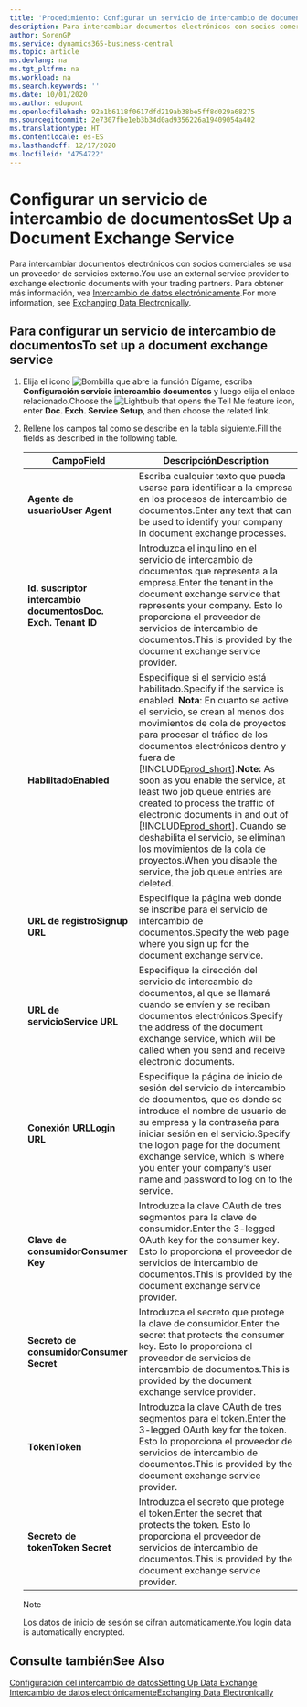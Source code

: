 ```yaml
---
title: 'Procedimiento: Configurar un servicio de intercambio de documentos | Documentos de Microsoft'
description: Para intercambiar documentos electrónicos con socios comerciales se usa un proveedor de servicios externo.
author: SorenGP
ms.service: dynamics365-business-central
ms.topic: article
ms.devlang: na
ms.tgt_pltfrm: na
ms.workload: na
ms.search.keywords: ''
ms.date: 10/01/2020
ms.author: edupont
ms.openlocfilehash: 92a1b6118f0617dfd219ab38be5ff8d029a68275
ms.sourcegitcommit: 2e7307fbe1eb3b34d0ad9356226a19409054a402
ms.translationtype: HT
ms.contentlocale: es-ES
ms.lasthandoff: 12/17/2020
ms.locfileid: "4754722"
---
```

# <a name="set-up-a-document-exchange-service"></a><span data-ttu-id="cec68-103">Configurar un servicio de intercambio de documentos</span><span class="sxs-lookup"><span data-stu-id="cec68-103">Set Up a Document Exchange Service</span></span>
<span data-ttu-id="cec68-104">Para intercambiar documentos electrónicos con socios comerciales se usa un proveedor de servicios externo.</span><span class="sxs-lookup"><span data-stu-id="cec68-104">You use an external service provider to exchange electronic documents with your trading partners.</span></span> <span data-ttu-id="cec68-105">Para obtener más información, vea [Intercambio de datos electrónicamente](across-data-exchange.md).</span><span class="sxs-lookup"><span data-stu-id="cec68-105">For more information, see [Exchanging Data Electronically](across-data-exchange.md).</span></span>  

## <a name="to-set-up-a-document-exchange-service"></a><span data-ttu-id="cec68-106">Para configurar un servicio de intercambio de documentos</span><span class="sxs-lookup"><span data-stu-id="cec68-106">To set up a document exchange service</span></span>  
1. <span data-ttu-id="cec68-107">Elija el icono ![Bombilla que abre la función Dígame](media/ui-search/search_small.png "Dígame qué desea hacer"), escriba **Configuración servicio intercambio documentos** y luego elija el enlace relacionado.</span><span class="sxs-lookup"><span data-stu-id="cec68-107">Choose the ![Lightbulb that opens the Tell Me feature](media/ui-search/search_small.png "Tell me what you want to do") icon, enter **Doc. Exch. Service Setup**, and then choose the related link.</span></span>  
2. <span data-ttu-id="cec68-108">Rellene los campos tal como se describe en la tabla siguiente.</span><span class="sxs-lookup"><span data-stu-id="cec68-108">Fill the fields as described in the following table.</span></span>  

    |<span data-ttu-id="cec68-109">Campo</span><span class="sxs-lookup"><span data-stu-id="cec68-109">Field</span></span>|<span data-ttu-id="cec68-110">Descripción</span><span class="sxs-lookup"><span data-stu-id="cec68-110">Description</span></span>|  
    |---------------------------------|---------------------------------------|  
    |<span data-ttu-id="cec68-111">**Agente de usuario**</span><span class="sxs-lookup"><span data-stu-id="cec68-111">**User Agent**</span></span>|<span data-ttu-id="cec68-112">Escriba cualquier texto que pueda usarse para identificar a la empresa en los procesos de intercambio de documentos.</span><span class="sxs-lookup"><span data-stu-id="cec68-112">Enter any text that can be used to identify your company in document exchange processes.</span></span>|  
    |<span data-ttu-id="cec68-113">**Id. suscriptor intercambio documentos**</span><span class="sxs-lookup"><span data-stu-id="cec68-113">**Doc. Exch. Tenant ID**</span></span>|<span data-ttu-id="cec68-114">Introduzca el inquilino en el servicio de intercambio de documentos que representa a la empresa.</span><span class="sxs-lookup"><span data-stu-id="cec68-114">Enter the tenant in the document exchange service that represents your company.</span></span> <span data-ttu-id="cec68-115">Esto lo proporciona el proveedor de servicios de intercambio de documentos.</span><span class="sxs-lookup"><span data-stu-id="cec68-115">This is provided by the document exchange service provider.</span></span>|  
    |<span data-ttu-id="cec68-116">**Habilitado**</span><span class="sxs-lookup"><span data-stu-id="cec68-116">**Enabled**</span></span>|<span data-ttu-id="cec68-117">Especifique si el servicio está habilitado.</span><span class="sxs-lookup"><span data-stu-id="cec68-117">Specify if the service is enabled.</span></span> <span data-ttu-id="cec68-118">**Nota**: En cuanto se active el servicio, se crean al menos dos movimientos de cola de proyectos para procesar el tráfico de los documentos electrónicos dentro y fuera de [!INCLUDE[prod_short](includes/prod_short.md)].</span><span class="sxs-lookup"><span data-stu-id="cec68-118">**Note:**  As soon as you enable the service, at least two job queue entries are created to process the traffic of electronic documents in and out of [!INCLUDE[prod_short](includes/prod_short.md)].</span></span> <span data-ttu-id="cec68-119">Cuando se deshabilita el servicio, se eliminan los movimientos de la cola de proyectos.</span><span class="sxs-lookup"><span data-stu-id="cec68-119">When you disable the service, the job queue entries are deleted.</span></span>|  
    |<span data-ttu-id="cec68-120">**URL de registro**</span><span class="sxs-lookup"><span data-stu-id="cec68-120">**Signup URL**</span></span>|<span data-ttu-id="cec68-121">Especifique la página web donde se inscribe para el servicio de intercambio de documentos.</span><span class="sxs-lookup"><span data-stu-id="cec68-121">Specify the web page where you sign up for the document exchange service.</span></span>|  
    |<span data-ttu-id="cec68-122">**URL de servicio**</span><span class="sxs-lookup"><span data-stu-id="cec68-122">**Service URL**</span></span>|<span data-ttu-id="cec68-123">Especifique la dirección del servicio de intercambio de documentos, al que se llamará cuando se envíen y se reciban documentos electrónicos.</span><span class="sxs-lookup"><span data-stu-id="cec68-123">Specify the address of the document exchange service, which will be called when you send and receive electronic documents.</span></span>|  
    |<span data-ttu-id="cec68-124">**Conexión URL**</span><span class="sxs-lookup"><span data-stu-id="cec68-124">**Login URL**</span></span>|<span data-ttu-id="cec68-125">Especifique la página de inicio de sesión del servicio de intercambio de documentos, que es donde se introduce el nombre de usuario de su empresa y la contraseña para iniciar sesión en el servicio.</span><span class="sxs-lookup"><span data-stu-id="cec68-125">Specify the logon page for the document exchange service, which is where you enter your company’s user name and password to log on to the service.</span></span>|  
    |<span data-ttu-id="cec68-126">**Clave de consumidor**</span><span class="sxs-lookup"><span data-stu-id="cec68-126">**Consumer Key**</span></span>|<span data-ttu-id="cec68-127">Introduzca la clave OAuth de tres segmentos para la clave de consumidor.</span><span class="sxs-lookup"><span data-stu-id="cec68-127">Enter the 3-legged OAuth key for the consumer key.</span></span> <span data-ttu-id="cec68-128">Esto lo proporciona el proveedor de servicios de intercambio de documentos.</span><span class="sxs-lookup"><span data-stu-id="cec68-128">This is provided by the document exchange service provider.</span></span>|  
    |<span data-ttu-id="cec68-129">**Secreto de consumidor**</span><span class="sxs-lookup"><span data-stu-id="cec68-129">**Consumer Secret**</span></span>|<span data-ttu-id="cec68-130">Introduzca el secreto que protege la clave de consumidor.</span><span class="sxs-lookup"><span data-stu-id="cec68-130">Enter the secret that protects the consumer key.</span></span> <span data-ttu-id="cec68-131">Esto lo proporciona el proveedor de servicios de intercambio de documentos.</span><span class="sxs-lookup"><span data-stu-id="cec68-131">This is provided by the document exchange service provider.</span></span>|  
    |<span data-ttu-id="cec68-132">**Token**</span><span class="sxs-lookup"><span data-stu-id="cec68-132">**Token**</span></span>|<span data-ttu-id="cec68-133">Introduzca la clave OAuth de tres segmentos para el token.</span><span class="sxs-lookup"><span data-stu-id="cec68-133">Enter the 3-legged OAuth key for the token.</span></span> <span data-ttu-id="cec68-134">Esto lo proporciona el proveedor de servicios de intercambio de documentos.</span><span class="sxs-lookup"><span data-stu-id="cec68-134">This is provided by the document exchange service provider.</span></span>|  
    |<span data-ttu-id="cec68-135">**Secreto de token**</span><span class="sxs-lookup"><span data-stu-id="cec68-135">**Token Secret**</span></span>|<span data-ttu-id="cec68-136">Introduzca el secreto que protege el token.</span><span class="sxs-lookup"><span data-stu-id="cec68-136">Enter the secret that protects the token.</span></span> <span data-ttu-id="cec68-137">Esto lo proporciona el proveedor de servicios de intercambio de documentos.</span><span class="sxs-lookup"><span data-stu-id="cec68-137">This is provided by the document exchange service provider.</span></span>|  

    > [!NOTE]  
    > <span data-ttu-id="cec68-138">Los datos de inicio de sesión se cifran automáticamente.</span><span class="sxs-lookup"><span data-stu-id="cec68-138">You login data is automatically encrypted.</span></span>

## <a name="see-also"></a><span data-ttu-id="cec68-139">Consulte también</span><span class="sxs-lookup"><span data-stu-id="cec68-139">See Also</span></span>  
[<span data-ttu-id="cec68-140">Configuración del intercambio de datos</span><span class="sxs-lookup"><span data-stu-id="cec68-140">Setting Up Data Exchange</span></span>](across-set-up-data-exchange.md)  
[<span data-ttu-id="cec68-141">Intercambio de datos electrónicamente</span><span class="sxs-lookup"><span data-stu-id="cec68-141">Exchanging Data Electronically</span></span>](across-data-exchange.md)
